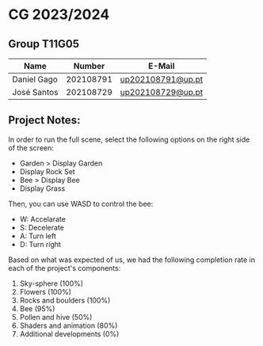 # CG 2023/2024

## Group T11G05
| Name             | Number    | E-Mail             |
| ---------------- | --------- | ------------------ |
| Daniel Gago      | 202108791 | up202108791@up.pt  |
| José Santos      | 202108729 | up202108729@up.pt  |

## Project Notes:

In order to run the full scene, select the following options on the right side of the screen:
- Garden > Display Garden
- Display Rock Set
- Bee > Display Bee
- Display Grass 

Then, you can use WASD to control the bee:
- W: Accelarate
- S: Decelerate
- A: Turn left
- D: Turn right

Based on what was expected of us, we had the following completion rate in each of the project's components:
1. Sky-sphere (100%)
2. Flowers (100%)
3. Rocks and boulders (100%)
4. Bee (95%)
5. Pollen and hive (50%)
6. Shaders and animation (80%)
7. Additional developments (0%)

